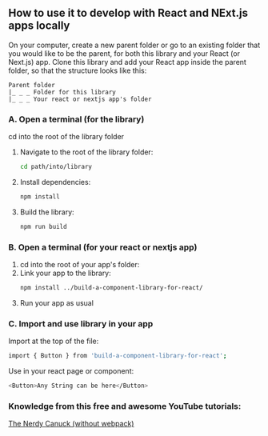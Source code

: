 ## How to use it to develop with React and NExt.js apps locally

On your computer, create a new parent folder or go to an existing folder that you would like to be the parent, for both this library and your React (or Next.js) app. Clone this library and add your
React app inside the parent folder, so that the structure looks like this:

```
Parent folder
|_ _ _ Folder for this library
|_ _ _ Your react or nextjs app's folder
```

### **A. Open a terminal (for the library)**

cd into the root of the library folder

1. Navigate to the root of the library folder:
    ```sh
    cd path/into/library
    ```
2. Install dependencies:
    ```sh
    npm install
    ```
3. Build the library:
    ```sh
    npm run build
    ```

### **B. Open a terminal (for your react or nextjs app)**

1. cd into the root of your app's folder:
2. Link your app to the library:
    ```sh
    npm install ../build-a-component-library-for-react/
    ```
3. Run your app as usual

### **C. Import and use library in your app**

Import at the top of the file:

```sh
import { Button } from 'build-a-component-library-for-react';
```

Use in your react page or component:

```sh
<Button>Any String can be here</Button>
```

### Knowledge from this free and awesome YouTube tutorials:

[The Nerdy Canuck (without webpack)](https://www.youtube.com/watch?v=V_5ImTOmMh0)
